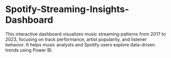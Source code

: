 # Spotify-Streaming-Insights-Dashboard
This interactive dashboard visualizes music streaming patterns from 2017 to 2023, focusing on track performance, artist popularity, and listener behavior. It helps music analysts and Spotify users explore data-driven trends using Power BI.
